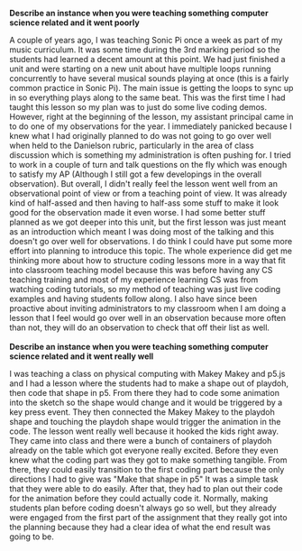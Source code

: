 **Describe an instance when you were teaching something computer science related and it went poorly**

A couple of years ago, I was teaching Sonic Pi once a week as part of my music curriculum. It was some time during the 3rd marking period so the students had learned a decent amount at this point. We had just finished a unit and were starting on a new unit about have multiple loops running concurrently to have several musical sounds playing at once (this is a fairly common practice in Sonic Pi). The main issue is getting the loops to sync up in so everything plays along to the same beat. This was the first time I had taught this lesson so my plan was to just do some live coding demos. However, right at the beginning of the lesson, my assistant principal came in to do one of my observations for the year. I immediately panicked because I knew what I had originally planned to do was not going to go over well when held to the Danielson rubric, particularly in the area of class discussion which is something my administration is often pushing for. I tried to work in a couple of turn and talk questions on the fly which was enough to satisfy my AP (Although I still got a few developings in the overall observation). But overall, I didn't really feel the lesson went well from an observational point of view or from a teaching point of view. It was already kind of half-assed and then having to half-ass some stuff to make it look good for the observation made it even worse. I had some better stuff planned as we got deeper into this unit, but the first lesson was just meant as an introduction which meant I was doing most of the talking and this doesn't go over well for observations. I do think I could have put some more effort into planning to introduce this topic. The whole experience did get me thinking more about how to structure coding lessons more in a way that fit into classroom teaching model because this was before having any CS teaching training and most of my experience learning CS was from watching coding tutorials, so my method of teaching was just live coding examples and having students follow along. I also have since been proactive about inviting administrators to my classroom when I am doing a lesson that I feel would go over well in an observation because more often than not, they will do an observation to check that off their list as well.<br>
<br>
**Describe an instance when you were teaching something computer science related and it went really well**

I was teaching a class on physical computing with Makey Makey and p5.js and I had a lesson where the students had to make a shape out of playdoh, then code that shape in p5. From there they had to code some animation into the sketch so the shape would change and it would be triggered by a key press event. They then connected the Makey Makey to the playdoh shape and touching the playdoh shape would trigger the animation in the code. The lesson went really well because it hooked the kids right away. They came into class and there were a bunch of containers of playdoh already on the table which got everyone really excited. Before they even knew what the coding part was they got to make something tangible. From there, they could easily transition to the first coding part because the only directions I had to give was "Make that shape in p5" It was a simple task that they were able to do easily. After that, they had to plan out their code for the animation before they could actually code it. Normally, making students plan before coding doesn't always go so well, but they already were engaged from the first part of the assignment that they really got into the planning because they had a clear idea of what the end result was going to be. 
